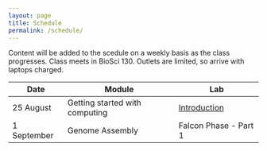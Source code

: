```yaml
---
layout: page
title: Schedule
permalink: /schedule/
---
```


Content will be added to the scedule on a weekly basis as the class progresses. Class meets in BioSci 130. Outlets are limited, so arrive with laptops charged.

|Date            |Module                          |Lab                                                   |
|----------------|--------------------------------|------------------------------------------------------|
|   25 August    | Getting started with computing |  [Introduction]({{site.baseurl}}/labs/introduction/) |
|  1 September   | Genome Assembly                |  Falcon Phase - Part 1                               |
